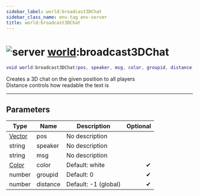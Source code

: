 ```yaml
---
sidebar_label: world:broadcast3DChat
sidebar_class_name: env-tag env-server
title: world:broadcast3DChat
---
```


# <img src='/img/wiki/server.png' alt='server' data-tag='env-tag' /> [world](../world/README.md):broadcast3DChat

```lua
void world:broadcast3DChat(pos, speaker, msg, color, groupid, distance)
```

Creates a 3D chat on the given position to all players<br/>Distance controls how readable the text is<br/>

-----------------
## Parameters

| Type   | Name | Description | Optional |
| ------ | ---- | ----------- | -------: |
| [Vector](../vector/README.md) | pos | No description |   |
| string | speaker | No description |   |
| string | msg | No description |   |
| [Color](../color/README.md) | color | Default: white | ✔ |
| number | groupid | Default: 0 | ✔ |
| number | distance | Default: -1 (global) | ✔ |
